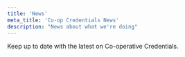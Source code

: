 ```yaml
---
title: 'News'
meta_title: 'Co-op Credentials News'
description: "News about what we're doing"
---
```


Keep up to date with the latest on Co-operative Credentials.
